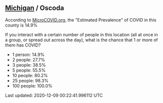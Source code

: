 
## [Michigan](/united-states/michigan) / Oscoda

According to [MicroCOVID.org](http://microcovid.org),
the "Estimated Prevalence" of COVID in this county is 14.9%

If you interact with a certain number of people in this location
(all at once in a group, or spread out across the day), what is the chance that
1 or more of them has COVID?

- 1 person: 14.9%
- 2 people: 27.7%
- 3 people: 38.5%
- 5 people: 55.5%
- 10 people: 80.2%
- 25 people: 98.3%
- 100 people: 100.0%

Last updated: 2020-12-09 00:22:41.996112 UTC
